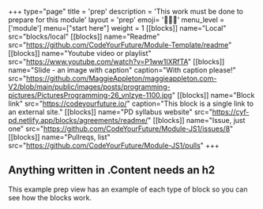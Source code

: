 +++
type="page"
title = 'prep'
description = 'This work must be done to prepare for this module'
layout = 'prep'
emoji= '🧑🏾‍💻'
menu_level = ['module']
menu=["start here"]
weight = 1
[[blocks]]
name="Local"
src="blocks/local"
[[blocks]]
name="Readme"
src="https://github.com/CodeYourFuture/Module-Template/readme"
[[blocks]]
name="Youtube video or playlist"
src="https://www.youtube.com/watch?v=P1ww1IXRfTA"
[[blocks]]
name="Slide - an image with caption"
caption="With caption please!"
src="https://github.com/MaggieAppleton/maggieappleton.com-V2/blob/main/public/images/posts/programming-pictures/PicturesProgramming-26_vnlzye-1100.jpg"
[[blocks]]
name="Block link"
src="https://codeyourfuture.io/"
caption="This block is a single link to an external site."
[[blocks]]
name="PD syllabus website"
src="https://cyf-pd.netlify.app/blocks/agreements/readme/"
[[blocks]]
name="Issue, just one"
src="https://github.com/CodeYourFuture/Module-JS1/issues/8"
[[blocks]]
name="Pullreqs, list"
src="https://github.com/CodeYourFuture/Module-JS1/pulls"
+++

## Anything written in .Content needs an h2

This example prep view has an example of each type of block so you can see how the blocks work.
